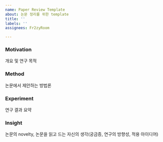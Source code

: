 ```yaml
---
name: Paper Review Template
about: 논문 정리를 위한 template
title: ''
labels: ''
assignees: Fr2zyRoom

---
```


### Motivation
개요 및 연구 목적

### Method
논문에서 제안하는 방법론

### Experiment
연구 결과 요약

### Insight
논문의 novelty, 논문을 읽고 드는 자신의 생각(궁금증, 연구의 방향성, 적용 아이디어)
